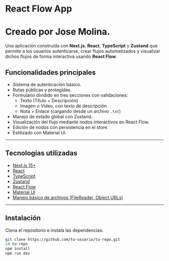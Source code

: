 # React Flow App
# Creado por Jose Molina.

Una aplicación construida con **Next.js**, **React**, **TypeScript** y **Zustand** que permite a los usuarios autenticarse, crear flujos automatizados y visualizar dichos flujos de forma interactiva usando **React Flow**.

## Funcionalidades principales

- Sistema de autenticación básico.
- Rutas públicas y protegidas.
- Formulario dividido en tres secciones con validaciones:
  - Texto (Título + Descripción)
  - Imagen o Video, con texto de descripción
  - Nota + Enlace (cargando desde un archivo `.txt`)
- Manejo de estado global con Zustand.
- Visualización del flujo mediante nodos interactivos en React Flow.
- Edición de nodos con persistencia en el store.
- Estilizado con Material UI.

---

## Tecnologías utilizadas

- [Next.js 15+](https://nextjs.org/)
- [React](https://reactjs.org/)
- [TypeScript](https://www.typescriptlang.org/)
- [Zustand](https://zustand-demo.pmnd.rs/)
- [React Flow](https://reactflow.dev/)
- [Material UI](https://mui.com/)
- [Manejo básico de archivos (FileReader, Object URLs)](https://developer.mozilla.org/en-US/docs/Web/API/FileReader)

---

## Instalación

Clona el repositorio e instala las dependencias:

```bash
git clone https://github.com/tu-usuario/tu-repo.git
cd tu-repo
npm install
npm run dev
